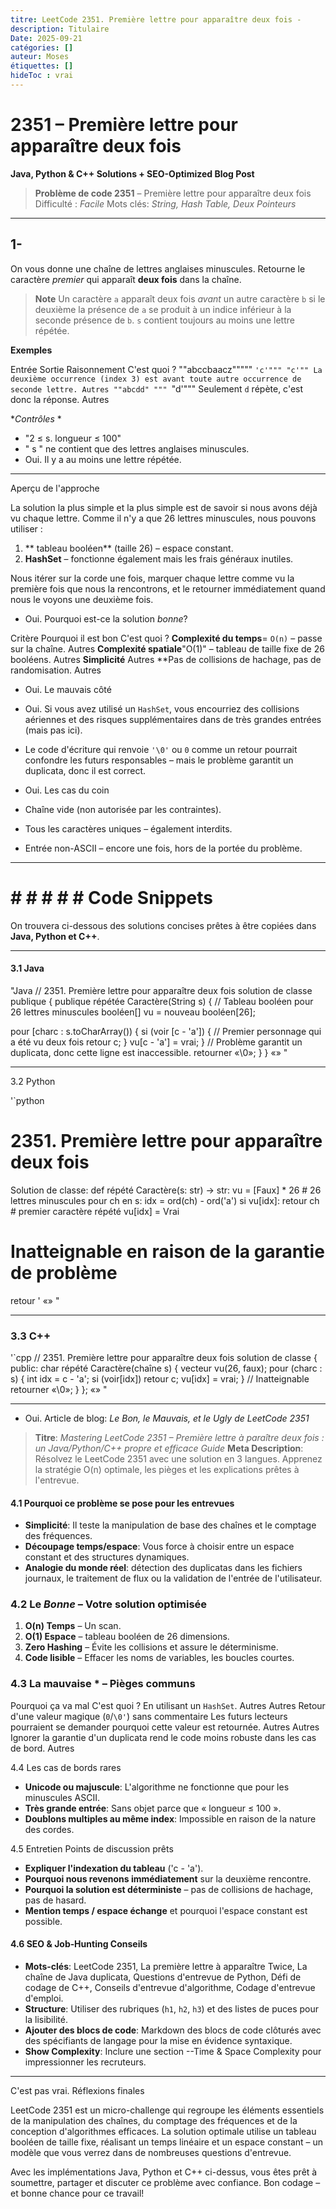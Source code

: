 ```yaml
---
titre: LeetCode 2351. Première lettre pour apparaître deux fois -
description: Titulaire
Date: 2025-09-21
catégories: []
auteur: Moses
étiquettes: []
hideToc : vrai
---
```

# 2351 – Première lettre pour apparaître deux fois
**Java, Python & C++ Solutions + SEO-Optimized Blog Post**

> **Problème de code 2351** – Première lettre pour apparaître deux fois
> Difficulté : *Facile*
> Mots clés: *String, Hash Table, Deux Pointeurs*

---

## 1-

On vous donne une chaîne de lettres anglaises minuscules.
Retourne le caractère *premier* qui apparaît **deux fois** dans la chaîne.

> **Note**
> Un caractère `a` apparaît deux fois *avant* un autre caractère `b` si le deuxième
> la présence de `a` se produit à un indice inférieur à la seconde présence de `b`.
> `s` contient toujours au moins une lettre répétée.

**Exemples**

Entrée Sortie Raisonnement
C'est quoi ?
""abccbaacz""""" `'c'""" "c'"" La deuxième occurrence (index 3) est avant toute autre occurrence de seconde lettre. Autres
""abcdd" """ `"d'""" Seulement `d` répète, c'est donc la réponse. Autres

**Contrôles* *

- "2 ≤ s. longueur ≤ 100"
- " s " ne contient que des lettres anglaises minuscules.
- Oui. Il y a au moins une lettre répétée.

---

Aperçu de l'approche

La solution la plus simple et la plus simple est de savoir si nous avons déjà vu chaque lettre.
Comme il n'y a que 26 lettres minuscules, nous pouvons utiliser :

1. ** tableau booléen** (taille 26) – espace constant.
2. **HashSet** – fonctionne également mais les frais généraux inutiles.

Nous itérer sur la corde une fois, marquer chaque lettre comme vu la première fois que nous la rencontrons, et le retourner immédiatement quand nous le voyons une deuxième fois.

- Oui. Pourquoi est-ce la solution *bonne*?

Critère Pourquoi il est bon
C'est quoi ?
**Complexité du temps**= `O(n)` – passe sur la chaîne. Autres
**Complexité spatiale**"O(1)" – tableau de taille fixe de 26 booléens. Autres
**Simplicité** Autres
**Pas de collisions de hachage, pas de randomisation. Autres

- Oui. Le mauvais côté

- Oui. Si vous avez utilisé un `HashSet`, vous encourriez des collisions aériennes et des risques supplémentaires dans de très grandes entrées (mais pas ici).
- Le code d'écriture qui renvoie `'\0'` ou `0` comme un retour pourrait confondre les futurs responsables – mais le problème garantit un duplicata, donc il est correct.

- Oui. Les cas du coin

- Chaîne vide (non autorisée par les contraintes).
- Tous les caractères uniques – également interdits.
- Entrée non-ASCII – encore une fois, hors de la portée du problème.

---

# # # # # # Code Snippets

On trouvera ci-dessous des solutions concises prêtes à être copiées dans **Java, Python et C++**.

---

#### 3.1 Java

"Java
// 2351. Première lettre pour apparaître deux fois
solution de classe publique {
publique répétée Caractère(String s) {
// Tableau booléen pour 26 lettres minuscules
booléen[] vu = nouveau booléen[26];

pour [charc : s.toCharArray()) {
si (voir [c - 'a']) {
// Premier personnage qui a été vu deux fois
retour c;
}
vu[c - 'a'] = vrai;
}
// Problème garantit un duplicata, donc cette ligne est inaccessible.
retourner «\0»;
}
}
«» "

---

3.2 Python

'`python
# 2351. Première lettre pour apparaître deux fois
Solution de classe:
def répété Caractère(s: str) -> str:
vu = [Faux] * 26 # 26 lettres minuscules
pour ch en s:
idx = ord(ch) - ord('a')
si vu[idx]:
retour ch # premier caractère répété
vu[idx] = Vrai
# Inatteignable en raison de la garantie de problème
retour '
«» "

---

### 3.3 C++

'`cpp
// 2351. Première lettre pour apparaître deux fois
solution de classe {
public:
char répété Caractère(chaîne s) {
vecteur <bool> vu(26, faux);
pour (charc : s) {
int idx = c - 'a';
si (voir[idx]) retour c;
vu[idx] = vrai;
}
// Inatteignable
retourner «\0»;
}
};
«» "

---

- Oui. Article de blog: *Le Bon, le Mauvais, et le Ugly de LeetCode 2351*

> **Titre**: *Mastering LeetCode 2351 – Première lettre à paraître deux fois : un Java/Python/C++ propre et efficace Guide*
> **Meta Description**: Résolvez le LeetCode 2351 avec une solution en 3 langues. Apprenez la stratégie O(n) optimale, les pièges et les explications prêtes à l'entrevue.

#### 4.1 Pourquoi ce problème se pose pour les entrevues

- **Simplicité**: Il teste la manipulation de base des chaînes et le comptage des fréquences.
- **Découpage temps/espace**: Vous force à choisir entre un espace constant et des structures dynamiques.
- **Analogie du monde réel**: détection des duplicatas dans les fichiers journaux, le traitement de flux ou la validation de l'entrée de l'utilisateur.

### 4.2 Le *Bonne* – Votre solution optimisée

1. **O(n) Temps** – Un scan.
2. **O(1) Espace** – tableau booléen de 26 dimensions.
3. **Zero Hashing** – Évite les collisions et assure le déterminisme.
4. **Code lisible** – Effacer les noms de variables, les boucles courtes.

### 4.3 La mauvaise * – Pièges communs

Pourquoi ça va mal
C'est quoi ?
En utilisant un `HashSet`. Autres
Autres Retour d'une valeur magique (`0`/`\0'`) sans commentaire Les futurs lecteurs pourraient se demander pourquoi cette valeur est retournée. Autres
Autres Ignorer la garantie d'un duplicata rend le code moins robuste dans les cas de bord. Autres

4.4 Les cas de bords rares

- **Unicode ou majuscule**: L'algorithme ne fonctionne que pour les minuscules ASCII.
- **Très grande entrée**: Sans objet parce que « longueur ≤ 100 ».
- **Doublons multiples au même index**: Impossible en raison de la nature des cordes.

4.5 Entretien Points de discussion prêts

- **Expliquer l'indexation du tableau** ('c - 'a').
- **Pourquoi nous revenons immédiatement** sur la deuxième rencontre.
- **Pourquoi la solution est déterministe** – pas de collisions de hachage, pas de hasard.
- **Mention temps / espace échange** et pourquoi l'espace constant est possible.

#### 4.6 SEO & Job‐Hunting Conseils

- **Mots-clés**: LeetCode 2351, La première lettre à apparaître Twice, La chaîne de Java duplicata, Questions d'entrevue de Python, Défi de codage de C++, Conseils d'entrevue d'algorithme, Codage d'entrevue d'emploi.
- **Structure**: Utiliser des rubriques (`h1`, `h2`, `h3`) et des listes de puces pour la lisibilité.
- **Ajouter des blocs de code**: Markdown des blocs de code clôturés avec des spécifiants de langage pour la mise en évidence syntaxique.
- **Show Complexity**: Inclure une section --Time & Space Complexity pour impressionner les recruteurs.

---

C'est pas vrai. Réflexions finales

LeetCode 2351 est un micro-challenge qui regroupe les éléments essentiels de la manipulation des chaînes, du comptage des fréquences et de la conception d'algorithmes efficaces.
La solution optimale utilise un tableau booléen de taille fixe, réalisant un temps linéaire et un espace constant – un modèle que vous verrez dans de nombreuses questions d'entrevue.

Avec les implémentations Java, Python et C++ ci-dessus, vous êtes prêt à soumettre, partager et discuter ce problème avec confiance. Bon codage – et bonne chance pour ce travail!